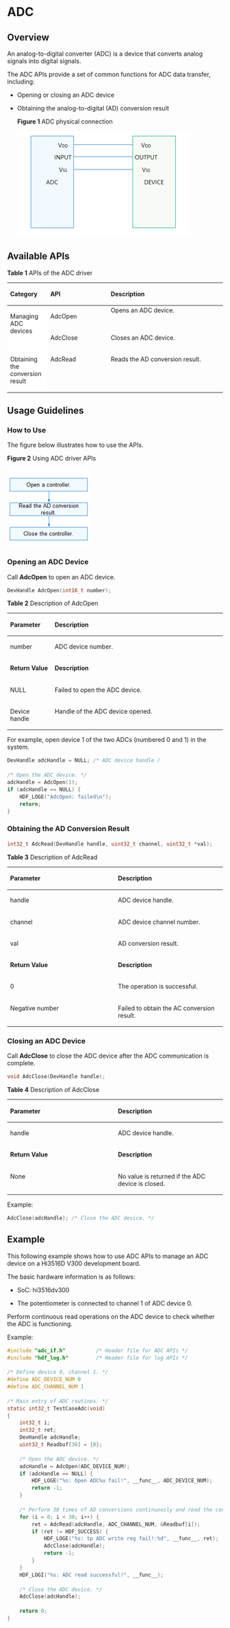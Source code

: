 # ADC<a name="1"></a>

## Overview<a name="section1"></a>

An analog-to-digital converter (ADC) is a device that converts analog signals into digital signals.

The ADC APIs provide a set of common functions for ADC data transfer, including:
- Opening or closing an ADC device

-   Obtaining the analog-to-digital (AD) conversion result

    **Figure 1** ADC physical connection
	
    ![](figures/ADC_physical_connection.png "ADC_physical_connection")

## Available APIs<a name="section2"></a>

**Table 1** APIs of the ADC driver

<a name="table1"></a>

<table><thead align="left"><tr><th class="cellrowborder" valign="top" width="18.63%"><p>Category</p>
</th>
<th class="cellrowborder" valign="top" width="28.03%"><p>API</p>
</th>
<th class="cellrowborder" valign="top" width="53.339999999999996%"><p>Description</p>
</th>
</tr>
</thead>
<tbody><tr><td class="cellrowborder" bgcolor="#ffffff" rowspan="2" valign="top" width="18.63%"><p>Managing ADC devices</p>
</td>
<td class="cellrowborder" valign="top" width="28.03%"><p>AdcOpen</p>
</td>
<td class="cellrowborder" valign="top" width="53.339999999999996%">Opens an ADC device.</p>
</td>
</tr>
<tr><td class="cellrowborder" valign="top"><p>AdcClose</p>
</td>
<td valign="top"><p>Closes an ADC device.</p>
</td>
</tr>
<tr><td class="cellrowborder" bgcolor="#ffffff" valign="top" width="18.63%"><p>Obtaining the conversion result</p>
</td>
<td class="cellrowborder" valign="top" width="28.03%"><p>AdcRead</p>
</td>
<td class="cellrowborder" valign="top" width="53.339999999999996%"><p>Reads the AD conversion result.</p>
</td>
</tr>
</table>

## Usage Guidelines<a name="section3"></a>

### How to Use<a name="section4"></a>

The figure below illustrates how to use the APIs.

 **Figure 2** Using ADC driver APIs

![](figures/using-ADC-process.png "using-ADC-process.png")

### Opening an ADC Device<a name="section5"></a>

Call **AdcOpen** to open an ADC device.

```c
DevHandle AdcOpen(int16_t number);
```

**Table 2** Description of AdcOpen

<a name="table2"></a>

<table><thead align="left"><tr><th class="cellrowborder" valign="top" width="20.66%"><p> Parameter</strong></p>
</th>
<th class="cellrowborder" valign="top" width="79.34%"><p><strong>Description</strong></p>
</th>
</tr>
</thead>
<tbody><tr><td class="cellrowborder" valign="top" width="20.66%"><p>number</p>
</td>
<td class="cellrowborder" valign="top" width="79.34%"><p>ADC device number.</p>
</td>
</tr>
<tr><td class="cellrowborder" valign="top" width="20.66%"><p><strong>Return Value</strong></p>
</td>
<td class="cellrowborder" valign="top" width="79.34%"><p><strong>Description</strong></p>
</td>
</tr>
<tr><td class="cellrowborder" valign="top" width="20.66%"><p>NULL</p>
</td>
<td class="cellrowborder" valign="top" width="79.34%"><p>Failed to open the ADC device.</p>
</td>
</tr>
<tr><td class="cellrowborder" valign="top" width="20.66%"><p>Device handle</p>
</td>
<td class="cellrowborder" valign="top" width="79.34%"><p>Handle of the ADC device opened.</p>
</td>
</tr>
</tbody>
</table>

For example, open device 1 of the two ADCs (numbered 0 and 1) in the system.

```c
DevHandle adcHandle = NULL; /* ADC device handle /

/* Open the ADC device. */
adcHandle = AdcOpen(1);
if (adcHandle == NULL) {
    HDF_LOGE("AdcOpen: failed\n");
    return;
}
```

### Obtaining the AD Conversion Result<a name="section6"></a>

```c
int32_t AdcRead(DevHandle handle, uint32_t channel, uint32_t *val);
```

**Table 3** Description of AdcRead

<a name="table3"></a>

<table><thead align="left"><tr><th class="cellrowborder" valign="top" width="50%"><p><strong> Parameter</strong></p>
</th>
<th class="cellrowborder" valign="top" width="50%"><p><strong>Description</strong></p>
</th>
</tr>
</thead>
<tbody><tr><td class="cellrowborder" valign="top" width="50%"><p>handle</p>
</td>
<td class="cellrowborder" valign="top" width="50%"><p>ADC device handle.</p>
</td>
</tr>
<tr><td class="cellrowborder" valign="top" width="50%"><p>channel</p>
</td>
<td class="cellrowborder"valign="top" width="50%"><p>ADC device channel number.</p>
</td>
</tr>
<tr><td class="cellrowborder" valign="top" width="50%"><p>val</p>
</td>
<td class="cellrowborder" valign="top" width="50%"><p>AD conversion result.</p>
</td>
</tr>
<tr><td class="cellrowborder" valign="top" width="50%"><p><strong>Return Value</strong></p>
</td>
<td class="cellrowborder" valign="top" width="50%"><p><strong>Description</strong></p>
</td>
</tr>
<tr><td class="cellrowborder" valign="top" width="50%"><p>0</p>
</td>
<td class="cellrowborder" valign="top" width="50%"><p>The operation is successful.</p>
</td>
</tr>
<tr><td class="cellrowborder" valign="top" width="50%"><p>Negative number</p>
</td>
<td class="cellrowborder" valign="top" width="50%"><p>Failed to obtain the AC conversion result.</p>
</td>
</tr>
</tbody>
</table>

### Closing an ADC Device<a name="section7"></a>

Call **AdcClose** to close the ADC device after the ADC communication is complete.
```c
void AdcClose(DevHandle handle); 
```
**Table 4** Description of AdcClose

<a name="table4"></a>

<table><thead align="left"><tr><th class="cellrowborder" valign="top" width="50%"><p> Parameter</p>
</th>
<th class="cellrowborder" valign="top" width="50%"><p>Description</p>
</th>
</tr>
</thead>
<tbody><tr><td class="cellrowborder" valign="top" width="50%"><p>handle</p>
</td>
<td class="cellrowborder" valign="top" width="50%"><p>ADC device handle.</p>
</td>
</tr>
<tr><td class="cellrowborder" valign="top" width="50%"><p><strong>Return Value</strong></p>
</td>
<td class="cellrowborder" valign="top" width="50%"><p><strong>Description</strong></p>
</td>
</tr>
<tr><td class="cellrowborder" valign="top" width="50%"><p>None</p>
</td>
<td class="cellrowborder" valign="top" width="50%"><p>No value is returned if the ADC device is closed.</p>
</td>
</tr>
</tbody>
</table>

Example:

```c
AdcClose(adcHandle); /* Close the ADC device. */
```

## Example<a name="section8"></a>

This following example shows how to use ADC APIs to manage an ADC device on a Hi3516D V300 development board.

The basic hardware information is as follows:

-   SoC: hi3516dv300

-   The potentiometer is connected to channel 1 of ADC device 0.

Perform continuous read operations on the ADC device to check whether the ADC is functioning.

Example:

```c
#include "adc_if.h"          /* Header file for ADC APIs */
#include "hdf_log.h"         /* Header file for log APIs */

/* Define device 0, channel 1. */
#define ADC_DEVICE_NUM 0
#define ADC_CHANNEL_NUM 1

/* Main entry of ADC routines. */
static int32_t TestCaseAdc(void)
{
    int32_t i;
    int32_t ret;
    DevHandle adcHandle;
    uint32_t Readbuf[30] = {0};

    /* Open the ADC device. */
    adcHandle = AdcOpen(ADC_DEVICE_NUM);
    if (adcHandle == NULL) {
        HDF_LOGE("%s: Open ADC%u fail!", __func__, ADC_DEVICE_NUM);
        return -1;
    }

    /* Perform 30 times of AD conversions continuously and read the conversion results. */
    for (i = 0; i < 30; i++) {
        ret = AdcRead(adcHandle, ADC_CHANNEL_NUM, &Readbuf[i]);
        if (ret != HDF_SUCCESS) {
            HDF_LOGE("%s: tp ADC write reg fail!:%d", __func__, ret);
            AdcClose(adcHandle);
            return -1;
        }
    }
    HDF_LOGI("%s: ADC read successful!", __func__);

    /* Close the ADC device. */
    AdcClose(adcHandle);

    return 0;
}
```

